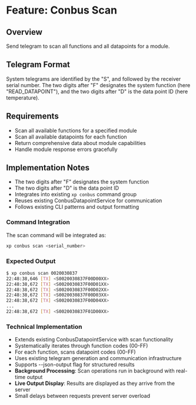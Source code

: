 # Feature: Conbus Scan

## Overview
Send telegram to scan all functions and all datapoints for a module.

## Telegram Format
System telegrams are identified by the "S", and followed by the receiver serial number. The two digits after "F" designates the system function (here "READ_DATAPOINT"), and the two digits after "D" is the data point ID (here temperature).

## Requirements
- Scan all available functions for a specified module
- Scan all available datapoints for each function
- Return comprehensive data about module capabilities
- Handle module response errors gracefully

## Implementation Notes
- The two digits after "F" designates the system function
- The two digits after "D" is the data point ID
- Integrates into existing `xp conbus` command group
- Reuses existing ConbusDatapointService for communication
- Follows existing CLI patterns and output formatting

### Command Integration
The scan command will be integrated as:
```bash
xp conbus scan <serial_number>
```

### Expected Output
```bash
$ xp conbus scan 0020030837
22:48:38,646 [TX] <S0020030837F00D00XX>
22:48:38,672 [TX] <S0020030837F00D01XX>
22:48:38,672 [TX] <S0020030837F00D02XX>
22:48:38,672 [TX] <S0020030837F00D03XX>
22:48:38,672 [TX] <S0020030837F00D04XX>
...
22:48:38,672 [TX] <S0020030837F01D00XX>
```

### Technical Implementation
- Extends existing ConbusDatapointService with scan functionality
- Systematically iterates through function codes (00-FF)
- For each function, scans datapoint codes (00-FF)  
- Uses existing telegram generation and communication infrastructure
- Supports --json-output flag for structured results
- **Background Processing**: Scan operations run in background with real-time output
- **Live Output Display**: Results are displayed as they arrive from the server
- Small delays between requests prevent server overload